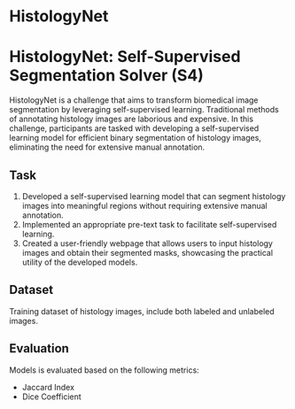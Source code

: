 # HistologyNet
# HistologyNet: Self-Supervised Segmentation Solver (S4)

HistologyNet is a challenge that aims to transform biomedical image segmentation by leveraging self-supervised learning. Traditional methods of annotating histology images are laborious and expensive. In this challenge, participants are tasked with developing a self-supervised learning model for efficient binary segmentation of histology images, eliminating the need for extensive manual annotation.

## Task
1. Developed  a self-supervised learning model that can segment histology images into meaningful regions without requiring extensive manual annotation.
2. Implemented an appropriate pre-text task to facilitate self-supervised learning.
3. Created a user-friendly webpage that allows users to input histology images and obtain their segmented masks, showcasing the practical utility of the developed models.

## Dataset
Training dataset of histology images, include both labeled and unlabeled images.

## Evaluation
Models is evaluated based on the following metrics:
- Jaccard Index
- Dice Coefficient

